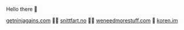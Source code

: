 Hello there 👋

[getninjagains.com](https://getninjagains.com) 🏋️‍♀️ [snittfart.no](https://snittfart.no) 🏃‍♀️ [weneedmorestuff.com](https://weneedmorestuff.com) 🌯 [koren.im](https://koren.im) 
